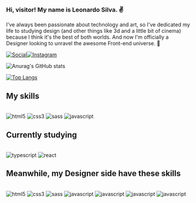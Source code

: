 
### Hi, visitor! My name is Leonardo Silva. ✌️

I've always been passionate about technology and art, so I've dedicated my life to studying design (and other things like 3d and a little bit of cinema) because I think it's the best of both worlds. And now I'm officially a Designer looking to unravel the awesome Front-end universe. 🌠

[![Social](https://img.shields.io/badge/LinkedIn-0077B5?style=for-the-badge&logo=linkedin&logoColor=white)](https://linkedin.com/in/leonardo-ds-silva)[![Instagram](https://img.shields.io/badge/Instagram-E4405F?style=for-the-badge&logo=instagram&logoColor=white)](instagram.com/slimsleo)

![Anurag's GitHub stats](https://github-readme-stats.vercel.app/api?username=leodssilva&show_icons=true&theme=dracula&bg_color=25292d&title_color=ea5653)

[![Top Langs](https://github-readme-stats.vercel.app/api/top-langs/?username=leodssilva&layout=compact)](https://github.com/anuraghazra/github-readme-stats)

## My skills
<div style="display: inline_block;"><br/>
	<img alt="html5" src="https://img.shields.io/badge/HTML5-E34F26?style=for-the-badge&logo=html5&logoColor=white">
	<img alt="css3" src="https://img.shields.io/badge/CSS3-1572B6?style=for-the-badge&logo=css3&logoColor=white">
	<img alt="sass" src="https://img.shields.io/badge/Sass-CC6699?style=for-the-badge&logo=sass&logoColor=white">
	<img alt="javascript" src="https://img.shields.io/badge/JavaScript-323330?style=for-the-badge&logo=javascript&logoColor=F7DF1E">
</div>

## Currently studying
<div style="display: inline_block;"><br/>
	<img alt="typescript" src="https://img.shields.io/badge/TypeScript-007ACC?style=for-the-badge&logo=typescript&logoColor=white">
	<img alt="react" src="https://img.shields.io/badge/React-20232A?style=for-the-badge&logo=react&logoColor=61DAFBe">
</div>

## Meanwhile, my Designer side have these skills
<div style="display: inline_block;"><br/>
	<img alt="html5" src="https://img.shields.io/badge/blender-%23F5792A.svg?style=for-the-badge&logo=blender&logoColor=white">
	<img alt="css3" src="https://img.shields.io/badge/Adobe%20Photoshop-31A8FF?style=for-the-badge&logo=Adobe%20Photoshop&logoColor=black">
	<img alt="sass" src="https://img.shields.io/badge/Adobe%20Illustrator-FF9A00?style=for-the-badge&logo=adobe%20illustrator&logoColor=white">
	<img alt="javascript" src="https://img.shields.io/badge/Figma-F24E1E?style=for-the-badge&logo=figma&logoColor=white">
	<img alt="javascript" src="https://img.shields.io/badge/Adobe%20after%20affects-CF96FD?style=for-the-badge&logo=Adobe%20after%20effects&logoColor=393665">
	<img alt="javascript" src="https://img.shields.io/badge/Adobe%20Premiere%20Pro-9999FF?style=for-the-badge&logo=Adobe%20Premiere%20Pro&logoColor=white">
	<img alt="javascript" src="https://img.shields.io/badge/Adobe%20InDesign-FF3366?style=for-the-badge&logo=Adobe%20InDesign&logoColor=white">
</div>

<!--
**leodssilva/leodssilva** is a ✨ _special_ ✨ repository because its `README.md` (this file) appears on your GitHub profile.

Here are some ideas to get you started:

- 🔭 I’m currently working on ...
- 🌱 I’m currently learning ...
- 👯 I’m looking to collaborate on ...
- 🤔 I’m looking for help with ...
- 💬 Ask me about ...
- 📫 How to reach me: ...
- 😄 Pronouns: ...
- ⚡ Fun fact: ...
-->
